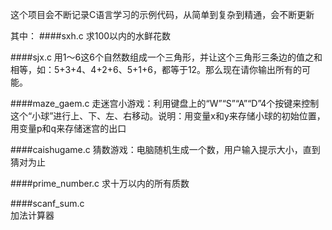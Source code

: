 这个项目会不断记录C语言学习的示例代码，从简单到复杂到精通，会不断更新

其中：
####sxh.c 
求100以内的水鲜花数

####sjx.c 
用1～6这6个自然数组成一个三角形，并让这个三角形三条边的值之和相等，如：5+3+4、4+2+6、5+1+6，都等于12。那么现在请你输出所有的可能。

####maze_gaem.c 
走迷宫小游戏：利用键盘上的“W”“S”“A”“D”4个按键来控制这个“小球”进行上、下、左、右移动。说明：用变量x和y来存储小球的初始位置，用变量p和q来存储迷宫的出口

####caishugame.c 
猜数游戏：电脑随机生成一个数，用户输入提示大小，直到猜对为止

####prime_number.c 
求十万以内的所有质数

####scanf_sum.c    
加法计算器
